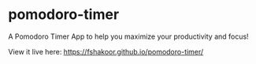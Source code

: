 # pomodoro-timer
A Pomodoro Timer App to help you maximize your productivity and focus!

View it live here: https://fshakoor.github.io/pomodoro-timer/